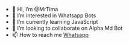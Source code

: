 - 👋 Hi, I’m @MrTima
- 👀 I’m interested in Whatsapp Bots
- 🌱 I’m currently learning JavaScript
- 💞️ I’m looking to collaborate on Alpha Md Bot
- 📫 How to reach me <a href="htpps://wa.me/94715264791"> Whatsapp

<!---
MrTimaX/MrTimaX is a ✨ special ✨ repository because its `README.md` (this file) appears on your GitHub profile.
You can click the Preview link to take a look at your changes.
--->
